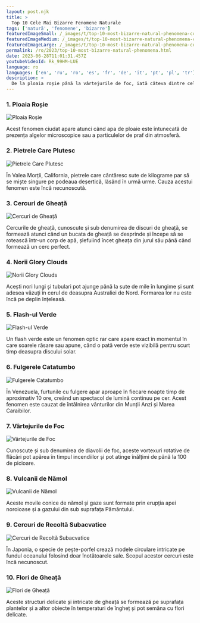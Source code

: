 ```yaml
---
layout: post.njk
title: >
  Top 10 Cele Mai Bizarre Fenomene Naturale
tags: ['natură', 'fenomene', 'bizarre']
featuredImageSmall: /_images/t/top-10-most-bizarre-natural-phenomena-cover-ro-small.webp
featuredImageMedium: /_images/t/top-10-most-bizarre-natural-phenomena-cover-ro-medium.webp
featuredImageLarge: /_images/t/top-10-most-bizarre-natural-phenomena-cover-ro-large.webp
permalink: /ro/2023/top-10-most-bizarre-natural-phenomena.html
date: 2023-06-28T11:01:31.457Z
youtubeVideoId: Rk_99HM-LUE
language: ro
languages: ['en', 'ru', 'ro', 'es', 'fr', 'de', 'it', 'pt', 'pl', 'tr']
description: >
  De la ploaia roșie până la vârtejurile de foc, iată câteva dintre cele mai neobișnuite fenomene naturale din întreaga lume.
---
```


### 1. Ploaia Roșie

![Ploaia Roșie](/_images/6/6284d97f76f4d01249456e7810df6ee8-medium.webp)

Acest fenomen ciudat apare atunci când apa de ploaie este întunecată de prezența algelor microscopice sau a particulelor de praf din atmosferă.

### 2. Pietrele Care Plutesc

![Pietrele Care Plutesc](/_images/a/a9f70f7c4845d153a7cfe90b983cd966-medium.webp)

În Valea Morții, California, pietrele care cântăresc sute de kilograme par să se miște singure pe podeaua deșertică, lăsând în urmă urme. Cauza acestui fenomen este încă necunoscută.

### 3. Cercuri de Gheață

![Cercuri de Gheață](/_images/3/3807f9ff571058e5f9c2aa4f23247d04-medium.webp)

Cercurile de gheață, cunoscute și sub denumirea de discuri de gheață, se formează atunci când un bucata de gheață se desprinde și începe să se rotească într-un corp de apă, șlefuiind încet gheața din jurul său până când formează un cerc perfect.

### 4. Norii Glory Clouds

![Norii Glory Clouds](/_images/e/e2d0fb9286ae43f1759a9b97c800ab56-medium.webp)

Acești nori lungi și tubulari pot ajunge până la sute de mile în lungime și sunt adesea văzuți în cerul de deasupra Australiei de Nord. Formarea lor nu este încă pe deplin înțeleasă.

### 5. Flash-ul Verde

![Flash-ul Verde](/_images/1/143ce655cefb59ccae7f0e2fdb8e1493-medium.webp)

Un flash verde este un fenomen optic rar care apare exact în momentul în care soarele răsare sau apune, când o pată verde este vizibilă pentru scurt timp deasupra discului solar.

### 6. Fulgerele Catatumbo

![Fulgerele Catatumbo](/_images/7/758da73c0e8078770560f37c61644fff-medium.webp)

În Venezuela, furtunile cu fulgere apar aproape în fiecare noapte timp de aproximativ 10 ore, creând un spectacol de lumină continuu pe cer. Acest fenomen este cauzat de întâlnirea vânturilor din Munții Anzi și Marea Caraibilor.

### 7. Vârtejurile de Foc

![Vârtejurile de Foc](/_images/f/f03128551d7ca2bc2b8112a91f5280d0-medium.webp)

Cunoscute și sub denumirea de diavolii de foc, aceste vortexuri rotative de flăcări pot apărea în timpul incendiilor și pot atinge înălțimi de până la 100 de picioare.

### 8. Vulcanii de Nămol

![Vulcanii de Nămol](/_images/4/4d62735646e44b9499d5d938c56407fd-medium.webp)

Aceste movile conice de nămol și gaze sunt formate prin erupția apei noroioase și a gazului din sub suprafața Pământului.

### 9. Cercuri de Recoltă Subacvatice

![Cercuri de Recoltă Subacvatice](/_images/c/c7dafe2c60c14064c3a5e31e805de273-medium.webp)

În Japonia, o specie de pește-porfel crează modele circulare intricate pe fundul oceanului folosind doar înotătoarele sale. Scopul acestor cercuri este încă necunoscut.

### 10. Flori de Gheață

![Flori de Gheață](/_images/2/226676a7dbfb8773771b298a9383d9cc-medium.webp)

Aceste structuri delicate și intricate de gheață se formează pe suprafața plantelor și a altor obiecte în temperaturi de îngheț și pot semăna cu flori delicate.


